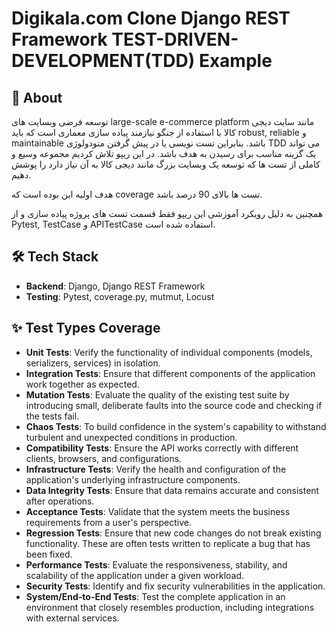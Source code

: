 # Digikala.com Clone Django REST Framework TEST-DRIVEN-DEVELOPMENT(TDD) Example

## 📖 About
توسعه فرضی وبسایت های large-scale e-commerce platform مانند سایت دیجی کالا با استفاده از جنگو نیازمند پیاده سازی معماری است که باید robust, reliable و maintainable باشد. بنابراین تست نویسی یا در پیش گرفتن متودولوژی TDD می تواند یک گزینه مناسب برای رسیدن به هدف باشد. در این ریپو تلاش کردیم مجموعه وسیع و کاملی از تست ها که توسعه یک وبسایت بزرگ مانند دیجی کالا به آن نیاز دارد را پوشش دهیم.

هدف اولیه این بوده است که coverage تست ها بالای 90 درصد باشد.

همچنین به دلیل رویکرد آموزشی این ریپو فقط قسمت تست های پروژه پیاده سازی و  از Pytest, TestCase و APITestCase استفاده شده است.


## 🛠 Tech Stack
- **Backend**: Django, Django REST Framework
- **Testing**: Pytest, coverage.py, mutmut, Locust


## ✨ Test Types Coverage
- **Unit Tests**: Verify the functionality of individual components (models, serializers, services) in isolation.
- **Integration Tests**: Ensure that different components of the application work together as expected.
- **Mutation Tests**: Evaluate the quality of the existing test suite by introducing small, deliberate faults into the source code and checking if the tests fail.
- **Chaos Tests**: To build confidence in the system's capability to withstand turbulent and unexpected conditions in production.
- **Compatibility Tests**: Ensure the API works correctly with different clients, browsers, and configurations.
- **Infrastructure Tests**: Verify the health and configuration of the application's underlying infrastructure components.
- **Data Integrity Tests**: Ensure that data remains accurate and consistent after operations.
- **Acceptance Tests**: Validate that the system meets the business requirements from a user's perspective.
- **Regression Tests**: Ensure that new code changes do not break existing functionality. These are often tests written to replicate a bug that has been fixed.
- **Performance Tests**: Evaluate the responsiveness, stability, and scalability of the application under a given workload.
- **Security Tests**: Identify and fix security vulnerabilities in the application.
- **System/End-to-End Tests**: Test the complete application in an environment that closely resembles production, including integrations with external services.
